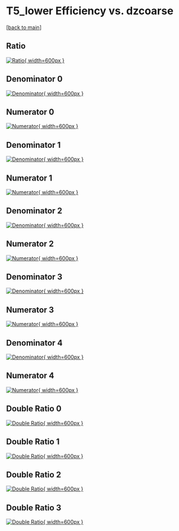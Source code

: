 # T5_lower Efficiency vs. dzcoarse

[[back to main](./)]



## Ratio

[![Ratio](../mtv/var/T5_lower_xtr_11_0_eff_dzcoarse.png){ width=600px }](../mtv/var/T5_lower_xtr_11_0_eff_dzcoarse.pdf)

## Denominator 0

[![Denominator](../mtv/den/T5_lower_xtr_11_0_eff_dzcoarse_den0.png){ width=600px }](../mtv/den/T5_lower_xtr_11_0_eff_dzcoarse_den0.pdf)

## Numerator 0

[![Numerator](../mtv/num/T5_lower_xtr_11_0_eff_dzcoarse_num0.png){ width=600px }](../mtv/num/T5_lower_xtr_11_0_eff_dzcoarse_num0.pdf)

## Denominator 1

[![Denominator](../mtv/den/T5_lower_xtr_11_0_eff_dzcoarse_den1.png){ width=600px }](../mtv/den/T5_lower_xtr_11_0_eff_dzcoarse_den1.pdf)

## Numerator 1

[![Numerator](../mtv/num/T5_lower_xtr_11_0_eff_dzcoarse_num1.png){ width=600px }](../mtv/num/T5_lower_xtr_11_0_eff_dzcoarse_num1.pdf)

## Denominator 2

[![Denominator](../mtv/den/T5_lower_xtr_11_0_eff_dzcoarse_den2.png){ width=600px }](../mtv/den/T5_lower_xtr_11_0_eff_dzcoarse_den2.pdf)

## Numerator 2

[![Numerator](../mtv/num/T5_lower_xtr_11_0_eff_dzcoarse_num2.png){ width=600px }](../mtv/num/T5_lower_xtr_11_0_eff_dzcoarse_num2.pdf)

## Denominator 3

[![Denominator](../mtv/den/T5_lower_xtr_11_0_eff_dzcoarse_den3.png){ width=600px }](../mtv/den/T5_lower_xtr_11_0_eff_dzcoarse_den3.pdf)

## Numerator 3

[![Numerator](../mtv/num/T5_lower_xtr_11_0_eff_dzcoarse_num3.png){ width=600px }](../mtv/num/T5_lower_xtr_11_0_eff_dzcoarse_num3.pdf)

## Denominator 4

[![Denominator](../mtv/den/T5_lower_xtr_11_0_eff_dzcoarse_den4.png){ width=600px }](../mtv/den/T5_lower_xtr_11_0_eff_dzcoarse_den4.pdf)

## Numerator 4

[![Numerator](../mtv/num/T5_lower_xtr_11_0_eff_dzcoarse_num4.png){ width=600px }](../mtv/num/T5_lower_xtr_11_0_eff_dzcoarse_num4.pdf)

## Double Ratio 0

[![Double Ratio](../mtv/ratio/T5_lower_xtr_11_0_eff_dzcoarse_ratio0.png){ width=600px }](../mtv/ratio/T5_lower_xtr_11_0_eff_dzcoarse_ratio0.pdf)

## Double Ratio 1

[![Double Ratio](../mtv/ratio/T5_lower_xtr_11_0_eff_dzcoarse_ratio1.png){ width=600px }](../mtv/ratio/T5_lower_xtr_11_0_eff_dzcoarse_ratio1.pdf)

## Double Ratio 2

[![Double Ratio](../mtv/ratio/T5_lower_xtr_11_0_eff_dzcoarse_ratio2.png){ width=600px }](../mtv/ratio/T5_lower_xtr_11_0_eff_dzcoarse_ratio2.pdf)

## Double Ratio 3

[![Double Ratio](../mtv/ratio/T5_lower_xtr_11_0_eff_dzcoarse_ratio3.png){ width=600px }](../mtv/ratio/T5_lower_xtr_11_0_eff_dzcoarse_ratio3.pdf)

